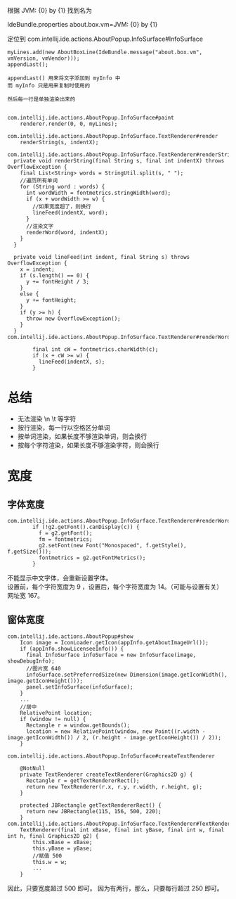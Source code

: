根据 JVM: {0} by {1} 找到名为

IdeBundle.properties
about.box.vm=JVM: {0} by {1}

定位到 com.intellij.ide.actions.AboutPopup.InfoSurface#InfoSurface

    
    myLines.add(new AboutBoxLine(IdeBundle.message("about.box.vm", vmVersion, vmVendor)));
    appendLast();
    
    appendLast() 用来将文字添加到 myInfo 中
    而 myInfo 只是用来复制时使用的
    
    然后每一行是单独渲染出来的
    
    
    com.intellij.ide.actions.AboutPopup.InfoSurface#paint
        renderer.render(0, 0, myLines);
        
    com.intellij.ide.actions.AboutPopup.InfoSurface.TextRenderer#render
        renderString(s, indentX);
        
    com.intellij.ide.actions.AboutPopup.InfoSurface.TextRenderer#renderString
      private void renderString(final String s, final int indentX) throws OverflowException {
        final List<String> words = StringUtil.split(s, " ");
        //遍历所有单词
        for (String word : words) {
          int wordWidth = fontmetrics.stringWidth(word);
          if (x + wordWidth >= w) {
            //如果宽度超了，则换行
            lineFeed(indentX, word);
          }
          //渲染文字
          renderWord(word, indentX);
        }
      }
    
      private void lineFeed(int indent, final String s) throws OverflowException {
        x = indent;
        if (s.length() == 0) {
          y += fontHeight / 3;
        }
        else {
          y += fontHeight;
        }
        if (y >= h) {
          throw new OverflowException();
        }
      }
    com.intellij.ide.actions.AboutPopup.InfoSurface.TextRenderer#renderWord
    
            final int cW = fontmetrics.charWidth(c);
            if (x + cW >= w) {
              lineFeed(indentX, s);
            }
    
# 总结
* 无法渲染 \n \t 等字符
* 按行渲染，每一行以空格区分单词
* 按单词渲染，如果长度不够渲染单词，则会换行
* 按每个字符渲染，如果长度不够渲染字符，则会换行

# 宽度
## 字体宽度
    com.intellij.ide.actions.AboutPopup.InfoSurface.TextRenderer#renderWord
            if (!g2.getFont().canDisplay(c)) {
              f = g2.getFont();
              fm = fontmetrics;
              g2.setFont(new Font("Monospaced", f.getStyle(), f.getSize()));
              fontmetrics = g2.getFontMetrics();
            }
            
不能显示中文字体，会重新设置字体。  
设置前，每个字符宽度为 9 ，设置后，每个字符宽度为 14。（可能与设置有关）
网址宽 167。
## 窗体宽度
    com.intellij.ide.actions.AboutPopup#show
        Icon image = IconLoader.getIcon(appInfo.getAboutImageUrl());
        if (appInfo.showLicenseeInfo()) {
          final InfoSurface infoSurface = new InfoSurface(image, showDebugInfo);
          //图片宽 640
          infoSurface.setPreferredSize(new Dimension(image.getIconWidth(), image.getIconHeight()));
          panel.setInfoSurface(infoSurface);
        }
        ...
        //居中
        RelativePoint location;
        if (window != null) {
          Rectangle r = window.getBounds();
          location = new RelativePoint(window, new Point((r.width - image.getIconWidth()) / 2, (r.height - image.getIconHeight()) / 2));
        }
    
    com.intellij.ide.actions.AboutPopup.InfoSurface#createTextRenderer
    
        @NotNull
        private TextRenderer createTextRenderer(Graphics2D g) {
          Rectangle r = getTextRendererRect();
          return new TextRenderer(r.x, r.y, r.width, r.height, g);
        }

        protected JBRectangle getTextRendererRect() {
          return new JBRectangle(115, 156, 500, 220);
        }
    com.intellij.ide.actions.AboutPopup.InfoSurface.TextRenderer#TextRenderer
        TextRenderer(final int xBase, final int yBase, final int w, final int h, final Graphics2D g2) {
            this.xBase = xBase;
            this.yBase = yBase;
            //赋值 500
            this.w = w;
            ...
        }
        
因此，只要宽度超过 500 即可。
因为有两行，那么，只要每行超过 250 即可。
